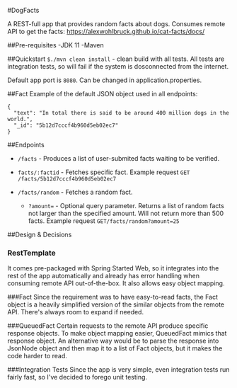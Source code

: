 #DogFacts

A REST-full app that provides random facts about dogs.
Consumes remote API to get the facts: https://alexwohlbruck.github.io/cat-facts/docs/

##Pre-requisites
-JDK 11
-Maven

##Quickstart
`$./mvn clean install` - clean build with all tests. All tests are integration tests, so will fail if the system is dosconnected from the internet.

Default app port is `8080`. Can be changed in application.properties.

##Fact
Example of the default JSON object used in all endpoints:
````
{
  "text": "In total there is said to be around 400 million dogs in the world.",
  "_id": "5b12d7cccf4b960d5eb02ec7"
}
````

##Endpoints
- `/facts` - Produces a list of user-submited facts waiting to be verified.
- `facts/:factid` - Fetches specific fact. 
Example request `GET /facts/5b12d7cccf4b960d5eb02ec7`

- `/facts/random` - Fetches a random fact. 
    - `?amount=` -  Optional query parameter. Returns a list of random facts not larger than the specified amount. Will not return more than 500 facts.
    Example request `GET/facts/random?amount=25`
    
##Design & Decisions
### RestTemplate
It comes pre-packaged with Spring Started Web, so it integrates into the rest of the app automatically and already has error handling when consuming remote API out-of-the-box.
It also allows easy object mapping.

###Fact
Since the requirement was to have easy-to-read facts, the Fact object is a heavily simplified version of the similar objects from the remote API. There's always room to expand if needed.

###QueuedFact
Certain requests to the remote API produce specific response objects. To make object mapping easier, QueuedFact mimics that response object.
An alternative way would be to parse the response into JsonNode object and then map it to a list of Fact objects, but it makes the code harder to read.

###Integration Tests
Since the app is very simple, even integration tests run fairly fast, so I've decided to forego unit testing.

